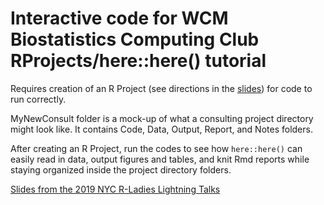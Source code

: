 # Interactive code for WCM Biostatistics Computing Club RProjects/here::here() tutorial

Requires creation of an R Project (see directions in the [slides](https://github.com/hoffmakl/Rproj-here-tutorial/blob/master/MyNewConsult/Notes/Rproject_here_slides.pdf)) for code to run correctly.

MyNewConsult folder is a mock-up of what a consulting project directory might look like. It contains Code, Data, Output, Report, and Notes folders.

After creating an R Project, run the codes to see how `here::here()` can easily read in data, output figures and tables, and knit Rmd reports while staying organized inside the project directory folders.

[Slides from the 2019 NYC R-Ladies Lightning Talks](https://github.com/hoffmakl/Rproj-here-tutorial/blob/master/NYC%20R-Ladies%20Lightning%20Talk.pptx)
